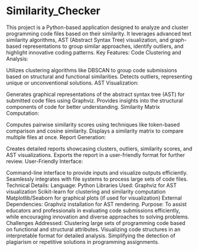 # Similarity_Checker
This project is a Python-based application designed to analyze and cluster programming code files based on their similarity. It leverages advanced text similarity algorithms, AST (Abstract Syntax Tree) visualization, and graph-based representations to group similar approaches, identify outliers, and highlight innovative coding patterns. 
Key Features:
Code Clustering and Analysis:

Utilizes clustering algorithms like DBSCAN to group code submissions based on structural and functional similarities.
Detects outliers, representing unique or unconventional solutions.
AST Visualization:

Generates graphical representations of the abstract syntax tree (AST) for submitted code files using Graphviz.
Provides insights into the structural components of code for better understanding.
Similarity Matrix Computation:

Computes pairwise similarity scores using techniques like token-based comparison and cosine similarity.
Displays a similarity matrix to compare multiple files at once.
Report Generation:

Creates detailed reports showcasing clusters, outliers, similarity scores, and AST visualizations.
Exports the report in a user-friendly format for further review.
User-Friendly Interface:

Command-line interface to provide inputs and visualize outputs efficiently.
Seamlessly integrates with file systems to process large sets of code files.
Technical Details:
Language: Python
Libraries Used:
Graphviz for AST visualization
Scikit-learn for clustering and similarity computation
Matplotlib/Seaborn for graphical plots (if used for visualization)
External Dependencies:
Graphviz installation for AST rendering.
Purpose: To assist educators and professionals in evaluating code submissions efficiently, while encouraging innovation and diverse approaches to solving problems.
Challenges Addressed:
Clustering large sets of programming code based on functional and structural attributes.
Visualizing code structures in an interpretable format for detailed analysis.
Simplifying the detection of plagiarism or repetitive solutions in programming assignments.
